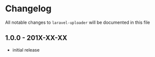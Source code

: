 # Changelog

All notable changes to `laravel-uploader` will be documented in this file

## 1.0.0 - 201X-XX-XX

- initial release
